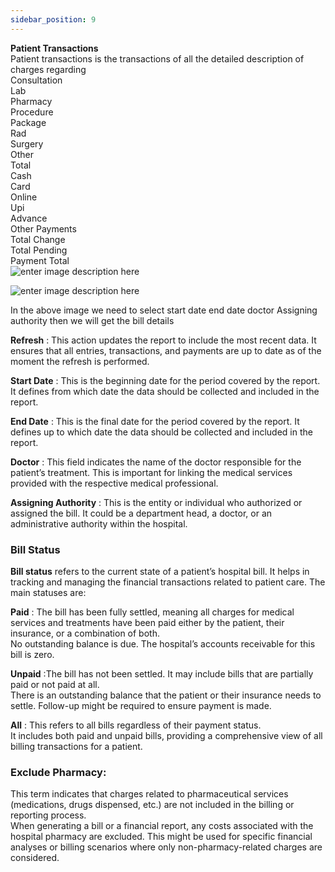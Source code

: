 ```yaml
---
sidebar_position: 9
---
```




**Patient Transactions**  
Patient transactions is the transactions of all the detailed description of
charges regarding  
Consultation  
Lab  
Pharmacy  
Procedure  
Package  
Rad  
Surgery  
Other  
Total  
Cash  
Card  
Online  
Upi  
Advance  
Other Payments  
Total Change  
Total Pending  
Payment Total  
![enter image description
here](https://res.cloudinary.com/teleopdassets/image/upload/v1718074983/Screenshot_2024-06-11_083101_xbg3m2.png)

![enter image description
here](https://res.cloudinary.com/teleopdassets/image/upload/v1718075444/Screenshot_2024-06-11_084016_q9pjx6.png)

In the above image we need to select start date end date doctor Assigning
authority then we will get the bill details

**Refresh** : This action updates the report to include the most recent data.
It ensures that all entries, transactions, and payments are up to date as of
the moment the refresh is performed.

**Start Date** : This is the beginning date for the period covered by the
report. It defines from which date the data should be collected and included
in the report.

**End Date** : This is the final date for the period covered by the report. It
defines up to which date the data should be collected and included in the
report.

**Doctor** : This field indicates the name of the doctor responsible for the
patient’s treatment. This is important for linking the medical services
provided with the respective medical professional.

**Assigning Authority** : This is the entity or individual who authorized or
assigned the bill. It could be a department head, a doctor, or an
administrative authority within the hospital.

### Bill Status

**Bill status** refers to the current state of a patient’s hospital bill. It
helps in tracking and managing the financial transactions related to patient
care. The main statuses are:

**Paid** : The bill has been fully settled, meaning all charges for medical
services and treatments have been paid either by the patient, their insurance,
or a combination of both.  
No outstanding balance is due. The hospital’s accounts receivable for this
bill is zero.

**Unpaid** :The bill has not been settled. It may include bills that are
partially paid or not paid at all.  
There is an outstanding balance that the patient or their insurance needs to
settle. Follow-up might be required to ensure payment is made.

**All** : This refers to all bills regardless of their payment status.  
It includes both paid and unpaid bills, providing a comprehensive view of all
billing transactions for a patient.

### Exclude Pharmacy:

This term indicates that charges related to pharmaceutical services
(medications, drugs dispensed, etc.) are not included in the billing or
reporting process.  
When generating a bill or a financial report, any costs associated with the
hospital pharmacy are excluded. This might be used for specific financial
analyses or billing scenarios where only non-pharmacy-related charges are
considered.

